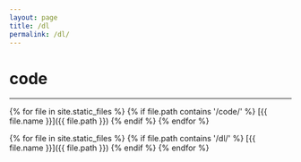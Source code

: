 ```yaml
---
layout: page
title: /dl
permalink: /dl/
---
```



# code

---


{% for file in site.static_files %}
{% if file.path contains '/code/' %}
[{{ file.name }}]({{ file.path }})
{% endif %}
{% endfor %}

{% for file in site.static_files %}
{% if file.path contains '/dl/' %}
[{{ file.name }}]({{ file.path }})
{% endif %}
{% endfor %}
